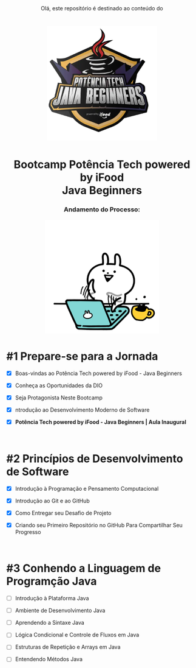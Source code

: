 <div align="center">
Olá, este repositório é destinado ao conteúdo do 



<h1><img height="300vh" src="Imagens/logo-bootcamp.webp"></h1>

<h1>Bootcamp Potência Tech powered by iFood <br/> Java Beginners</h1>

<h3> Andamento do Processo:</h3>

<img height="300vh" src="Imagens/letscode.gif">

</div>

# #1 Prepare-se para a Jornada

  - [x] Boas-vindas ao Potência Tech powered by iFood - Java Beginners

  - [x] Conheça as Oportunidades da DIO

  - [x] Seja Protagonista Neste Bootcamp

  - [x] ntrodução ao Desenvolvimento Moderno de Software

  - [x] **Potência Tech powered by iFood - Java Beginners | Aula Inaugural**

  <br/>

# #2 Princípios de Desenvolvimento de Software

  - [x] Introdução à Programação e Pensamento Computacional

  - [x] Introdução ao Git e ao GitHub

  - [x] Como Entregar seu Desafio de Projeto

  - [x] Criando seu Primeiro Repositório no GitHub Para Compartilhar Seu Progresso

  <br/>

# #3 Conhendo a Linguagem de Programção Java

  - [ ] Introdução à Plataforma Java

  - [ ] Ambiente de Desenvolvimento Java

  - [ ]  Aprendendo a Sintaxe Java

  - [ ] Lógica Condicional e Controle de Fluxos em Java
  
  - [ ] Estruturas de Repetição e Arrays em Java
  
  - [ ] Entendendo Métodos Java